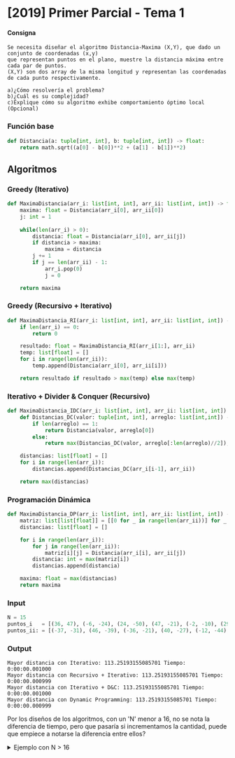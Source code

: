 # [2019] Primer Parcial - Tema 1

#### Consigna
```text
Se necesita diseñar el algoritmo Distancia-Maxima (X,Y), que dado un conjunto de coordenadas (x,y)
que representan puntos en el plano, muestre la distancia máxima entre cada par de puntos.
(X,Y) son dos array de la misma longitud y representan las coordenadas de cada punto respectivamente.

a)¿Cómo resolvería el problema?  
b)¿Cuál es su complejidad?
c)Explique cómo su algoritmo exhibe comportamiento óptimo local (Opcional)
```

### Función base
```py
def Distancia(a: tuple[int, int], b: tuple[int, int]) -> float:
    return math.sqrt((a[0] - b[0])**2 + (a[1] - b[1])**2)
```

## Algoritmos

### Greedy (Iterativo)
```py
def MaximaDistancia(arr_i: list[int, int], arr_ii: list[int, int]) -> float:
    maxima: float = Distancia(arr_i[0], arr_ii[0])
    j: int = 1
    
    while(len(arr_i) > 0):
        distancia: float = Distancia(arr_i[0], arr_ii[j])
        if distancia > maxima:
            maxima = distancia
        j += 1
        if j == len(arr_ii) - 1:
            arr_i.pop(0)
            j = 0

    return maxima
```

### Greedy (Recursivo + Iterativo)
```py
def MaximaDistancia_RI(arr_i: list[int, int], arr_ii: list[int, int]) -> float:
    if len(arr_i) == 0:
        return 0

    resultado: float = MaximaDistancia_RI(arr_i[1:], arr_ii)
    temp: list[float] = []
    for i in range(len(arr_ii)):
        temp.append(Distancia(arr_i[0], arr_ii[i]))

    return resultado if resultado > max(temp) else max(temp)
```

### Iterativo + Divider & Conquer (Recursivo)
```py
def MaximaDistancia_IDC(arr_i: list[int, int], arr_ii: list[int, int]) -> float:
    def Distancias_DC(valor: tuple[int, int], arreglo: list[int,int]) -> float:
        if len(arreglo) == 1:
            return Distancia(valor, arreglo[0])
        else:
            return max(Distancias_DC(valor, arreglo[:len(arreglo)//2]), Distancias_DC(valor, arreglo[len(arreglo)//2:]))

    distancias: list[float] = []
    for i in range(len(arr_i)):
        distancias.append(Distancias_DC(arr_i[i-1], arr_ii))

    return max(distancias)
```

### Programación Dinámica
```py
def MaximaDistancia_DP(arr_i: list[int, int], arr_ii: list[int, int]) -> float:
    matriz: list[list[float]] = [[0 for _ in range(len(arr_ii))] for _ in range(len(arr_i))]
    distancias: list[float] = []

    for i in range(len(arr_i)):
        for j in range(len(arr_ii)):
            matriz[i][j] = Distancia(arr_i[i], arr_ii[j])
        distancia: int = max(matriz[i])
        distancias.append(distancia)

    maxima: float = max(distancias)
    return maxima
```

### Input
```py
N = 15
puntos_i   = [(36, 47), (-6, -24), (24, -50), (47, -21), (-2, -10), (29, -31), (47, 13), (-34, 9), (-40, 2), (11, 20), (41, -1), (14, -38), (-4, -18), (10, -21), (-24, -14)]
puntos_ii: = [(-37, -31), (46, -39), (-36, -21), (40, -27), (-12, -44), (24, -2), (37, 19), (-1, 7), (-31, 49), (-16, 44), (-39, 34), (-30, 46), (-34, -30), (1, -3), (-41, -5)]
```

### Output
```text
Mayor distancia con Iterativo: 113.25193155085701 Tiempo: 0:00:00.001000
Mayor distancia con Recursivo + Iterativo: 113.25193155085701 Tiempo: 0:00:00.000999
Mayor distancia con Iterativo + D&C: 113.25193155085701 Tiempo: 0:00:00.001000
Mayor distancia con Dynamic Programming: 113.25193155085701 Tiempo: 0:00:00.000999
```

Por los diseños de los algoritmos, con un 'N' menor a 16, no se nota la diferencia de tiempo, pero que pasaría si incrementamos la cantidad, puede que empiece a notarse la diferencia entre ellos?

<details>
<summary>Ejemplo con N > 16</summary>

```text
Los arrays tienen 534 elementos
Mayor distancia con Iterativo: 997.513408431185 Tiempo: 0:00:00.780156
Mayor distancia con Recursivo + Iterativo: 997.513408431185 Tiempo: 0:00:00.520010
Mayor distancia con Iterativo + D&C: 997.513408431185 Tiempo: 0:00:01.321384
Mayor distancia con Dynamic Programming: 997.513408431185 Tiempo: 0:00:00.583686
```
- ¿Qué algoritmo se comportó mejor? ¿Por qué?
- Arme las Tn(n) para cada algoritmo. calculé el T(n) = T1(n) + T2(n) + T3(n) + T4(n). Indique cual es el mejor y peor caso para T(n) y cada Tn(n).
</details>
